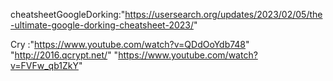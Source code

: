 cheatsheetGoogleDorking:"https://usersearch.org/updates/2023/02/05/the-ultimate-google-dorking-cheatsheet-2023/"

Cry :"https://www.youtube.com/watch?v=QDdOoYdb748"
"http://2016.qcrypt.net/"
"https://www.youtube.com/watch?v=FVFw_qb1ZkY"
